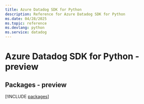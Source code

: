 ```yaml
---
title: Azure Datadog SDK for Python
description: Reference for Azure Datadog SDK for Python
ms.date: 04/28/2025
ms.topic: reference
ms.devlang: python
ms.service: datadog
---
```

# Azure Datadog SDK for Python - preview
## Packages - preview
[!INCLUDE [packages](datadog-index.md)]
